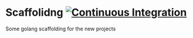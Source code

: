 # Scaffolidng [![Continuous Integration](https://github.com/markelog/exempla/workflows/Continuous%20Integration/badge.svg)](https://github.com/markelog/exempla/actions?query=workflow%3A%22Continuous+Integration%22)

Some golang scaffolding for the new projects 
